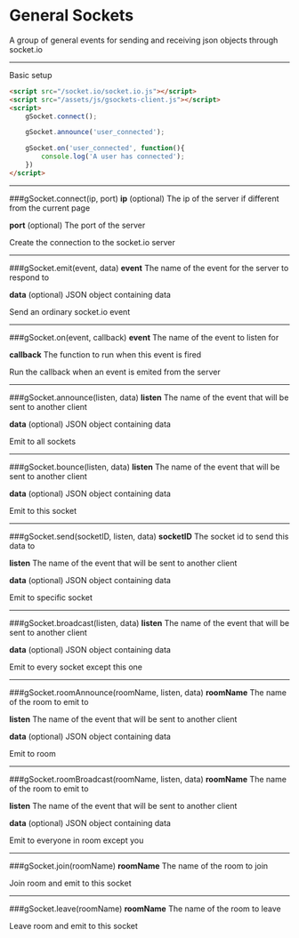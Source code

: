 # General Sockets

A group of general events for sending and receiving json objects through socket.io

---

Basic setup

```html
<script src="/socket.io/socket.io.js"></script>
<script src="/assets/js/gsockets-client.js"></script>
<script>
	gSocket.connect();

	gSocket.announce('user_connected');

	gSocket.on('user_connected', function(){
		console.log('A user has connected');
	})
</script>
```

---

###gSocket.connect(ip, port)
**ip** (optional) The ip of the server if different from the current page

**port** (optional) The port of the server

Create the connection to the socket.io server

---

###gSocket.emit(event, data)
**event** The name of the event for the server to respond to

**data** (optional) JSON object containing data

Send an ordinary socket.io event

---

###gSocket.on(event, callback)
**event** The name of the event to listen for

**callback** The function to run when this event is fired

Run the callback when an event is emited from the server

---

###gSocket.announce(listen, data)
**listen** The name of the event that will be sent to another client

**data** (optional) JSON object containing data

Emit to all sockets

---

###gSocket.bounce(listen, data)
**listen** The name of the event that will be sent to another client

**data** (optional) JSON object containing data

Emit to this socket

---

###gSocket.send(socketID, listen, data)
**socketID** The socket id to send this data to

**listen** The name of the event that will be sent to another client

**data** (optional) JSON object containing data

Emit to specific socket

---

###gSocket.broadcast(listen, data)
**listen** The name of the event that will be sent to another client

**data** (optional) JSON object containing data

Emit to every socket except this one

---

###gSocket.roomAnnounce(roomName, listen, data)
**roomName** The name of the room to emit to

**listen** The name of the event that will be sent to another client

**data** (optional) JSON object containing data

Emit to room

---

###gSocket.roomBroadcast(roomName, listen, data)
**roomName** The name of the room to emit to

**listen** The name of the event that will be sent to another client

**data** (optional) JSON object containing data

Emit to everyone in room except you

---

###gSocket.join(roomName)
**roomName** The name of the room to join

Join room and emit to this socket

---

###gSocket.leave(roomName)
**roomName** The name of the room to leave

Leave room and emit to this socket